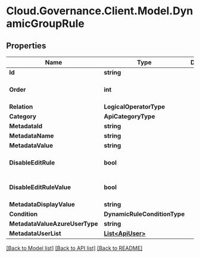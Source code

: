 # Cloud.Governance.Client.Model.DynamicGroupRule
## Properties

Name | Type | Description | Notes
------------ | ------------- | ------------- | -------------
**Id** | **string** |  | [optional] 
**Order** | **int** |  | [optional] [default to 0]
**Relation** | **LogicalOperatorType** |  | [optional] 
**Category** | **ApiCategoryType** |  | [optional] 
**MetadataId** | **string** |  | [optional] 
**MetadataName** | **string** |  | [optional] 
**MetadataValue** | **string** |  | [optional] 
**DisableEditRule** | **bool** |  | [optional] [default to false]
**DisableEditRuleValue** | **bool** |  | [optional] [default to false]
**MetadataDisplayValue** | **string** |  | [optional] 
**Condition** | **DynamicRuleConditionType** |  | [optional] 
**MetadataValueAzureUserType** | **string** |  | [optional] 
**MetadataUserList** | [**List&lt;ApiUser&gt;**](ApiUser.md) |  | [optional] 

[[Back to Model list]](../README.md#documentation-for-models) [[Back to API list]](../README.md#documentation-for-api-endpoints) [[Back to README]](../README.md)

